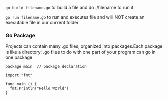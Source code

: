`go build filename.go` to build a file and do ./filename to run it

`go run filename.go` to run and executes file and will NOT create an executable file in our current folder

<h3>Go Package</h3>
Projects can contain many .go files, organized into packages.Each package is like a directory: .go files to do with one part of your program can go in one package

```
package main  // package declaration

import "fmt"

func main () {
  fmt.Println("Hello World")
}

```
